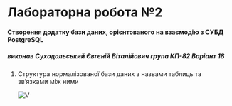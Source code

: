 # Лабораторна робота №2

**Створення додатку бази даних, орієнтованого на взаємодію з СУБД PostgreSQL**

##### виконав Суходольський Євгеній Віталійович група КП-82 Варіант 18
   
1. Структура нормалізованої бази даних з назвами таблиць та зв’язками між ними

   ![V](https://res.cloudinary.com/nicereadcloud/image/upload/v1604774939/library_uygeic.png)
